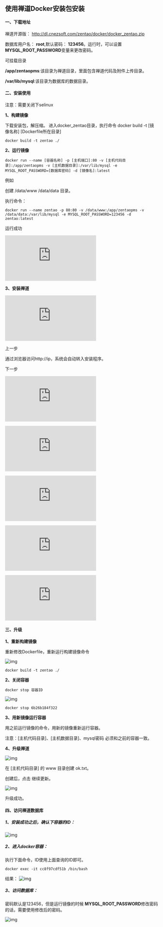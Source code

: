 ## 使用禅道Docker安装包安装

#### 一、下载地址

禅道开源版：     <http://dl.cnezsoft.com/zentao/docker/docker_zentao.zip>

数据库用户名：  **root**,默认密码：  **123456**。运行时，可以设置  **MYSQL_ROOT_PASSWORD**变量来更改密码。

可挂载目录

**/app/zentaopms**:该目录为禅道目录，里面包含禅道代码及附件上传目录。

**/var/lib/mysql**:该目录为数据库的数据目录。

#### 二、安装使用

注意：需要关闭下selinux

**1、构建镜像**

下载安装包，解压缩。 进入docker_zentao目录，执行命令 docker build -t [镜像名称] [Dockerfile所在目录]

```
docker build -t zentao ./
```

**2、运行镜像**

```
docker run --name [容器名称] -p [主机端口]:80 -v [主机代码目录]:/app/zentaopms -v [主机数据目录]:/var/lib/mysql -e MYSQL_ROOT_PASSWORD=[数据库密码] -d [镜像名]:latest
```

例如

创建 /data/www /data/data 目录。

执行命令：

```
docker run --name zentao -p 80:80 -v /data/www:/app/zentaopms -v /data/data:/var/lib/mysql -e MYSQL_ROOT_PASSWORD=123456 -d zentao:latest
```

运行成功

![img](http://blog.cnezsoft.com/file.php?f=201811/f_0051d09ea269741151ee9ef09ab5bd79.png&t=png&o=&s=full&v=1533028736)

**3、安装禅道**



![通过浏览器访问http://ip，系统会自动转入安装程序。](https://www.zentao.net/file.php?f=201807/f_1c42c3c21c87edbc3c4f0a939981b56d&t=png&o=&s=&v=1530496689)

 上一步

通过浏览器访问http://ip，系统会自动转入安装程序。

下一步

![ä½¿ç¨äº§åé¡"éµå¾ªæä"¬çææåè®®ï¼ä¸å¾æèªå"é¤æ å¿ãé¾æ¥ã](https://www.zentao.net/file.php?f=201906/f_84182eea02e17387f1e09bbdbad50152&t=jpg&o=&s=&v=1560997299)



![æ£æ¥ç³"ç"å®è£ç¯å¢ï¼å¦è½¯ä"¶çæ¬ãè¯"åæéç­ãå¦æéè¯¯ææç¤ºæä½å³å¯ã](https://www.zentao.net/file.php?f=201807/f_6613767c57e1f60659d14418ae75eacb&t=png&o=&s=&v=1530496689)

![å¡"åæ°æ®åºç¸å³ä¿¡æ¯ï¼å¦æ°æ®åºå·²å­å¨ï¼å¯å¾éæ¸ç©ºç°ææ°æ®ã](https://www.zentao.net/file.php?f=201807/f_d8b759050d95fe79ce2f566fa8895877&t=png&o=&s=&v=1530496689)

![çæéç½®æä"¶my.phpï¼ç®¡çåå¯èªè¡ä¿®æ¹è®¾ç½®ï¼æ³éè£ç³"ç"åå é¤è¯¥æä"¶å³å¯ã](https://www.zentao.net/file.php?f=201807/f_dfd2c39254730e1b1e3385c0dcb74f1c&t=png&o=&s=&v=1530496689)



![è®¾ç½®ç®¡çåå¸å·åå·¥ä½æ¹å¼ã](https://www.zentao.net/file.php?f=201807/f_2dbe382eff3820893b6ea709eaa84b21&t=png&o=&s=&v=1530496689)

#### 三、升级

**1、重新构建镜像**

重新修改Dockerfile，重新运行构建镜像命令

![img](https://cdn.chanzhi.org/web/data/upload/201901/f_b7d687e81c194461fd6de2efddb9ee34.webp?v=190801)

```
docker build -t zentao ./
```

**2、关闭容器**

```
docker stop 容器ID
```

![img](https://cdn.chanzhi.org/web/data/upload/201901/f_422f3a20ac27483f910fec21244b9373.webp?v=190801)

```
docker stop 6b26b184f322
```

**3、用新镜像运行容器**

用之前运行镜像的命令，用新的镜像重新运行容器。

注意：[主机代码目录]、[主机数据目录]、mysql密码 必须和之前的容器一致。

**4、升级禅道**

![img](https://cdn.chanzhi.org/web/data/upload/201901/f_9ed6c623e670de83a5e5638761d41e0e.webp?v=190801)

在 [主机代码目录] 的 www 目录创建 ok.txt。

创建后，点击 继续更新。

![img](https://cdn.chanzhi.org/web/data/upload/201901/f_7e3deaa82d59f1019792e1a3713a651a.webp?v=190801)

升级成功。

#### 四、访问禅道数据库

##### 1、安装成功之后，确认下容器的ID：

![img](https://cdn.chanzhi.org/web/data/upload/201901/f_226895ff1e28da962e125c9cd844c783.webp?v=190801)

##### 2、进入docker容器：

执行下面命令，ID使用上面查询的ID即可。

```
docker exec -it cc8f97cdf51b /bin/bash
```

结果： ![img](https://cdn.chanzhi.org/web/data/upload/201901/f_77b7e0d70a31b4a272efb07efd8e2086.webp?v=190801)

##### 3、访问数据库：

密码默认是123456，但是运行镜像的时候  **MYSQL_ROOT_PASSWORD**修改密码的话，需要使用修改后的密码。

![img](https://cdn.chanzhi.org/web/data/upload/201901/f_c6eb7ec65c576001facd5f473d213da1.webp?v=190801)
